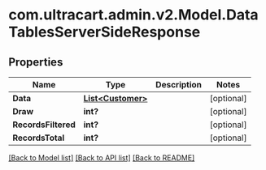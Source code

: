 # com.ultracart.admin.v2.Model.DataTablesServerSideResponse
## Properties

Name | Type | Description | Notes
------------ | ------------- | ------------- | -------------
**Data** | [**List&lt;Customer&gt;**](Customer.md) |  | [optional] 
**Draw** | **int?** |  | [optional] 
**RecordsFiltered** | **int?** |  | [optional] 
**RecordsTotal** | **int?** |  | [optional] 


[[Back to Model list]](../README.md#documentation-for-models) [[Back to API list]](../README.md#documentation-for-api-endpoints) [[Back to README]](../README.md)

